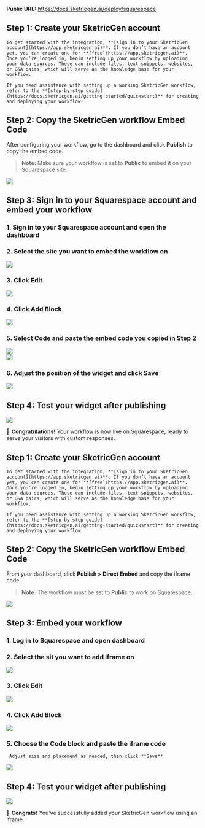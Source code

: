 **Public URL:** https://docs.sketricgen.ai/deploy/squarespace

<Tabs>
  <Tab title="Floating Chat Bubble">
  
  ## **Step 1: Create your SketricGen account**

    To get started with the integration, **[sign in to your SketricGen account](https://app.sketricgen.ai)**. If you don’t have an account yet, you can create one for **[free](https://app.sketricgen.ai)**. Once you're logged in, begin setting up your workflow by uploading your data sources. These can include files, text snippets, websites, or Q&A pairs, which will serve as the knowledge base for your workflow.

    If you need assistance with setting up a working SketricGen workflow, refer to the **[step-by-step guide](https://docs.sketricgen.ai/getting-started/quickstart)** for creating and deploying your workflow.

  ## **Step 2: Copy the SketricGen workflow Embed Code**

  After configuring your workflow, go to the dashboard and click **Publish** to copy the embed code.

  > **Note:** Make sure your workflow is set to **Public** to embed it on your Squarespace site.

  ![](/images/squarespace/screenshot1.png)

  ## **Step 3: Sign in to your Squarespace account and embed your workflow**

  ### 1. Sign in to your Squarespace account and open the dashboard  
  ### 2. Select the site you want to embed the workflow on

  ![](/images/squarespace/screenshot2.png)

  ### 3. Click **Edit**  

  ![](/images/squarespace/screenshot3.png)

  ### 4. Click **Add Block**  

  ![](/images/squarespace/screenshot4.png)

  ### 5. Select **Code** and paste the embed code you copied in Step 2  

  ![](/images/squarespace/screenshot5.png)  
  ![](/images/squarespace/screenshot6.png)  

  ### 6. Adjust the position of the widget and click **Save**

  ![](/images/squarespace/screenshot7.png)

  ## **Step 4: Test your widget after publishing**

  ![](/images/squarespace/screenshot8.png)

  🎉 **Congratulations!** Your workflow is now live on Squarespace, ready to serve your visitors with custom responses.

  </Tab>

  <Tab title="Inline iFrame Embed">
  
  ## **Step 1: Create your SketricGen account**

    To get started with the integration, **[sign in to your SketricGen account](https://app.sketricgen.ai)**. If you don’t have an account yet, you can create one for **[free](https://app.sketricgen.ai)**. Once you're logged in, begin setting up your workflow by uploading your data sources. These can include files, text snippets, websites, or Q&A pairs, which will serve as the knowledge base for your workflow.

    If you need assistance with setting up a working SketricGen workflow, refer to the **[step-by-step guide](https://docs.sketricgen.ai/getting-started/quickstart)** for creating and deploying your workflow.

  ## **Step 2: Copy the SketricGen workflow Embed Code**

  From your dashboard, click **Publish > Direct Embed** and copy the iframe code.

  > **Note:** The workflow must be set to **Public** to work on Squarespace.

  ![](/images/squarespace/screenshot9.png)

  ## **Step 3: Embed your workflow**

  ### 1. Log in to Squarespace and open dashboard
  ### 2. Select the sit you want to add iframe on
  ![](/images/squarespace/screenshot2.png)  
  ### 3. Click **Edit**

  ![](/images/squarespace/screenshot3.png)  

  ### 4. Click **Add Block**

  ![](/images/squarespace/screenshot4.png)

  ### 5. Choose the **Code** block and paste the iframe code  
     Adjust size and placement as needed, then click **Save**

  ![](/images/squarespace/screenshot10.png)

  ## **Step 4: Test your widget after publishing**

  ![](/images/squarespace/screenshot11.png)

  🎉 **Congrats!** You've successfully added your SketricGen workflow using an iframe.

  </Tab>
</Tabs>

